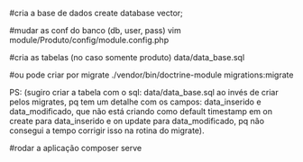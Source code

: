 #cria a base de dados
create database vector;

#mudar as conf do banco (db, user, pass)
vim module/Produto/config/module.config.php

#cria as tabelas (no caso somente produto)
data/data_base.sql

#ou pode criar por migrate
./vendor/bin/doctrine-module migrations:migrate

PS: (sugiro criar a tabela com o sql: data/data_base.sql ao invés de criar pelos migrates, pq tem um detalhe com os campos: data_inserido e data_modificado, que não está criando como default timestamp em on create para data_inserido e on update para data_modificado, pq não consegui a tempo corrigir isso na rotina do migrate).

#rodar a aplicação
composer serve
